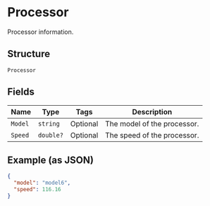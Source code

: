 
# Processor

Processor information.

## Structure

`Processor`

## Fields

| Name | Type | Tags | Description |
|  --- | --- | --- | --- |
| `Model` | `string` | Optional | The model of the processor. |
| `Speed` | `double?` | Optional | The speed of the processor. |

## Example (as JSON)

```json
{
  "model": "model6",
  "speed": 116.16
}
```

